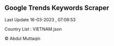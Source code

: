 

## Google Trends Keywords Scraper 
 
Last Update 16-03-2023 , 07:08:53

Country List :
VIETNAM.json



© Abdul Muttaqin 
